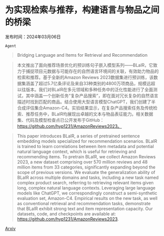 # 为实现检索与推荐，构建语言与物品之间的桥梁

发布时间：2024年03月06日

`Agent`

> Bridging Language and Items for Retrieval and Recommendation

> 本文推出了面向推荐场景优化的预训练句子嵌入模型系列——BLaIR，它致力于捕捉项目元数据与可能存在的自然语言环境间的关联，有效助力物品的检索和推荐。基于全新的Amazon Reviews 2023数据集进行预训练，该数据集涵盖了超过5.7亿条评论及来自33种类别的4800万项商品，规模远超以往版本。我们对BLaIR在多元领域和多种任务中的泛化性能进行了全面测试，其中涵盖一个创新任务“复杂产品搜索”，即在面对冗长复杂的自然语言描述时找到匹配的商品。结合使用大型语言模型ChatGPT，我们创建了半合成评估集合Amazon-C4。实验结果显示，在复杂产品搜索任务及传统检索、推荐任务中，BLaIR均展现出卓越的文本与物品表征能力。相关数据集、代码及模型检查点已公开发布于GitHub：https://github.com/hyp1231/AmazonReviews2023。

> This paper introduces BLaIR, a series of pretrained sentence embedding models specialized for recommendation scenarios. BLaIR is trained to learn correlations between item metadata and potential natural language context, which is useful for retrieving and recommending items. To pretrain BLaIR, we collect Amazon Reviews 2023, a new dataset comprising over 570 million reviews and 48 million items from 33 categories, significantly expanding beyond the scope of previous versions. We evaluate the generalization ability of BLaIR across multiple domains and tasks, including a new task named complex product search, referring to retrieving relevant items given long, complex natural language contexts. Leveraging large language models like ChatGPT, we correspondingly construct a semi-synthetic evaluation set, Amazon-C4. Empirical results on the new task, as well as conventional retrieval and recommendation tasks, demonstrate that BLaIR exhibit strong text and item representation capacity. Our datasets, code, and checkpoints are available at: https://github.com/hyp1231/AmazonReviews2023.

[Arxiv](https://arxiv.org/abs/2403.03952)